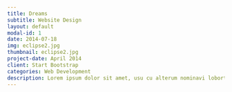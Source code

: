 ```yaml
---
title: Dreams
subtitle: Website Design
layout: default
modal-id: 1
date: 2014-07-18
img: eclipse2.jpg
thumbnail: eclipse2.jpg
project-date: April 2014
client: Start Bootstrap
categories: Web Development
description: Lorem ipsum dolor sit amet, usu cu alterum nominavi lobortis. At duo novum diceret. Tantas apeirian vix et, usu sanctus postulant inciderint ut, populo diceret necessitatibus in vim. Cu eum dicam feugiat noluisse.
---
```

